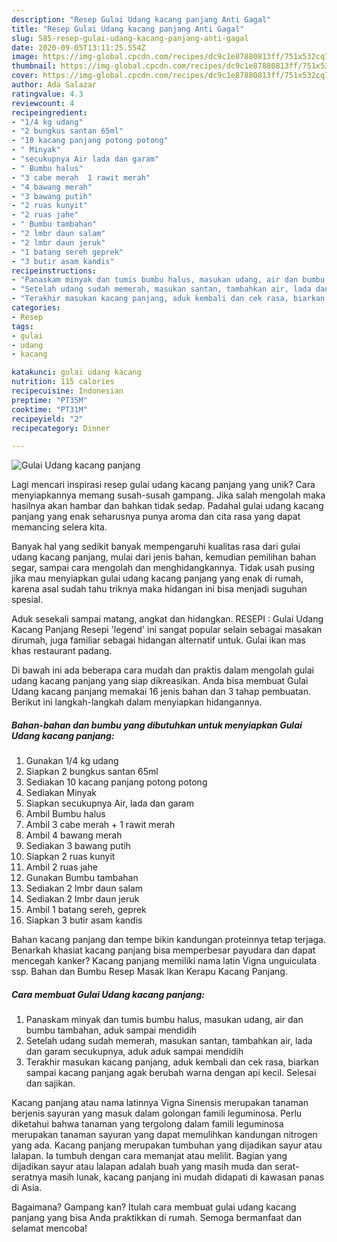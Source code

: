```yaml
---
description: "Resep Gulai Udang kacang panjang Anti Gagal"
title: "Resep Gulai Udang kacang panjang Anti Gagal"
slug: 585-resep-gulai-udang-kacang-panjang-anti-gagal
date: 2020-09-05T13:11:25.554Z
image: https://img-global.cpcdn.com/recipes/dc9c1e87880813ff/751x532cq70/gulai-udang-kacang-panjang-foto-resep-utama.jpg
thumbnail: https://img-global.cpcdn.com/recipes/dc9c1e87880813ff/751x532cq70/gulai-udang-kacang-panjang-foto-resep-utama.jpg
cover: https://img-global.cpcdn.com/recipes/dc9c1e87880813ff/751x532cq70/gulai-udang-kacang-panjang-foto-resep-utama.jpg
author: Ada Salazar
ratingvalue: 4.3
reviewcount: 4
recipeingredient:
- "1/4 kg udang"
- "2 bungkus santan 65ml"
- "10 kacang panjang potong potong"
- " Minyak"
- "secukupnya Air lada dan garam"
- " Bumbu halus"
- "3 cabe merah  1 rawit merah"
- "4 bawang merah"
- "3 bawang putih"
- "2 ruas kunyit"
- "2 ruas jahe"
- " Bumbu tambahan"
- "2 lmbr daun salam"
- "2 lmbr daun jeruk"
- "1 batang sereh geprek"
- "3 butir asam kandis"
recipeinstructions:
- "Panaskam minyak dan tumis bumbu halus, masukan udang, air dan bumbu tambahan, aduk sampai mendidih"
- "Setelah udang sudah memerah, masukan santan, tambahkan air, lada dan garam secukupnya, aduk aduk sampai mendidih"
- "Terakhir masukan kacang panjang, aduk kembali dan cek rasa, biarkan sampai kacang panjang agak berubah warna dengan api kecil. Selesai dan sajikan."
categories:
- Resep
tags:
- gulai
- udang
- kacang

katakunci: gulai udang kacang 
nutrition: 115 calories
recipecuisine: Indonesian
preptime: "PT35M"
cooktime: "PT31M"
recipeyield: "2"
recipecategory: Dinner

---
```



![Gulai Udang kacang panjang](https://img-global.cpcdn.com/recipes/dc9c1e87880813ff/751x532cq70/gulai-udang-kacang-panjang-foto-resep-utama.jpg)

Lagi mencari inspirasi resep gulai udang kacang panjang yang unik? Cara menyiapkannya memang susah-susah gampang. Jika salah mengolah maka hasilnya akan hambar dan bahkan tidak sedap. Padahal gulai udang kacang panjang yang enak seharusnya punya aroma dan cita rasa yang dapat memancing selera kita.

Banyak hal yang sedikit banyak mempengaruhi kualitas rasa dari gulai udang kacang panjang, mulai dari jenis bahan, kemudian pemilihan bahan segar, sampai cara mengolah dan menghidangkannya. Tidak usah pusing jika mau menyiapkan gulai udang kacang panjang yang enak di rumah, karena asal sudah tahu triknya maka hidangan ini bisa menjadi suguhan spesial.

Aduk sesekali sampai matang, angkat dan hidangkan. RESEPI : Gulai Udang Kacang Panjang Resepi &#39;legend&#39; ini sangat popular selain sebagai masakan dirumah, juga familiar sebagai hidangan alternatif untuk. Gulai ikan mas khas restaurant padang.


Di bawah ini ada beberapa cara mudah dan praktis dalam mengolah gulai udang kacang panjang yang siap dikreasikan. Anda bisa membuat Gulai Udang kacang panjang memakai 16 jenis bahan dan 3 tahap pembuatan. Berikut ini langkah-langkah dalam menyiapkan hidangannya.

<!--inarticleads1-->

##### Bahan-bahan dan bumbu yang dibutuhkan untuk menyiapkan Gulai Udang kacang panjang:

1. Gunakan 1/4 kg udang
1. Siapkan 2 bungkus santan 65ml
1. Sediakan 10 kacang panjang potong potong
1. Sediakan  Minyak
1. Siapkan secukupnya Air, lada dan garam
1. Ambil  Bumbu halus
1. Ambil 3 cabe merah + 1 rawit merah
1. Ambil 4 bawang merah
1. Sediakan 3 bawang putih
1. Siapkan 2 ruas kunyit
1. Ambil 2 ruas jahe
1. Gunakan  Bumbu tambahan
1. Sediakan 2 lmbr daun salam
1. Sediakan 2 lmbr daun jeruk
1. Ambil 1 batang sereh, geprek
1. Siapkan 3 butir asam kandis


Bahan kacang panjang dan tempe bikin kandungan proteinnya tetap terjaga. Benarkah khasiat kacang panjang bisa memperbesar payudara dan dapat mencegah kanker? Kacang panjang memiliki nama latin Vigna unguiculata ssp. Bahan dan Bumbu Resep Masak Ikan Kerapu Kacang Panjang. 

<!--inarticleads2-->

##### Cara membuat Gulai Udang kacang panjang:

1. Panaskam minyak dan tumis bumbu halus, masukan udang, air dan bumbu tambahan, aduk sampai mendidih
1. Setelah udang sudah memerah, masukan santan, tambahkan air, lada dan garam secukupnya, aduk aduk sampai mendidih
1. Terakhir masukan kacang panjang, aduk kembali dan cek rasa, biarkan sampai kacang panjang agak berubah warna dengan api kecil. Selesai dan sajikan.


Kacang panjang atau nama latinnya Vigna Sinensis merupakan tanaman berjenis sayuran yang masuk dalam golongan famili leguminosa. Perlu diketahui bahwa tanaman yang tergolong dalam famili leguminosa merupakan tanaman sayuran yang dapat memulihkan kandungan nitrogen yang ada. Kacang panjang merupakan tumbuhan yang dijadikan sayur atau lalapan. Ia tumbuh dengan cara memanjat atau melilit. Bagian yang dijadikan sayur atau lalapan adalah buah yang masih muda dan serat-seratnya masih lunak, kacang panjang ini mudah didapati di kawasan panas di Asia. 

Bagaimana? Gampang kan? Itulah cara membuat gulai udang kacang panjang yang bisa Anda praktikkan di rumah. Semoga bermanfaat dan selamat mencoba!

